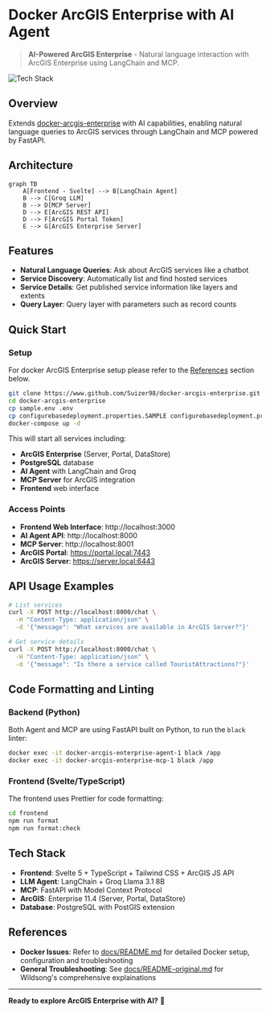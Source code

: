 # Docker ArcGIS Enterprise with AI Agent

> **AI-Powered ArcGIS Enterprise** - Natural language interaction with ArcGIS Enterprise using LangChain and MCP.

![Tech Stack](https://skillicons.dev/icons?i=docker,svelte,typescript,tailwindcss,python,fastapi,postgresql,ubuntu,bash,npm)

## Overview

Extends [docker-arcgis-enterprise](https://github.com/Wildsong/docker-arcgis-enterprise) with AI capabilities, enabling natural language queries to ArcGIS services through LangChain and MCP powered by FastAPI.

## Architecture

```mermaid
graph TB
    A[Frontend - Svelte] --> B[LangChain Agent]
    B --> C[Groq LLM]
    B --> D[MCP Server]
    D --> E[ArcGIS REST API]
    D --> F[ArcGIS Portal Token]
    E --> G[ArcGIS Enterprise Server]
```

## Features

- **Natural Language Queries**: Ask about ArcGIS services like a chatbot
- **Service Discovery**: Automatically list and find hosted services
- **Service Details**: Get published service information like layers and extents
- **Query Layer**: Query layer with parameters such as record counts

## Quick Start

### Setup
For docker ArcGIS Enterprise setup please refer to the [References](#references) section below.

```bash
git clone https://www.github.com/Suizer98/docker-arcgis-enterprise.git
cd docker-arcgis-enterprise
cp sample.env .env
cp configurebasedeployment.properties.SAMPLE configurebasedeployment.properties
docker-compose up -d
```

This will start all services including:
- **ArcGIS Enterprise** (Server, Portal, DataStore)
- **PostgreSQL** database
- **AI Agent** with LangChain and Groq
- **MCP Server** for ArcGIS integration
- **Frontend** web interface

### Access Points

- **Frontend Web Interface**: http://localhost:3000
- **AI Agent API**: http://localhost:8000
- **MCP Server**: http://localhost:8001
- **ArcGIS Portal**: https://portal.local:7443
- **ArcGIS Server**: https://server.local:6443

## API Usage Examples

```bash
# List services
curl -X POST http://localhost:8000/chat \
  -H "Content-Type: application/json" \
  -d '{"message": "What services are available in ArcGIS Server?"}'

# Get service details
curl -X POST http://localhost:8000/chat \
  -H "Content-Type: application/json" \
  -d '{"message": "Is there a service called TouristAttractions?"}'
```

## Code Formatting and Linting

### Backend (Python)
Both Agent and MCP are using FastAPI built on Python, to run the `black` linter:

```bash
docker exec -it docker-arcgis-enterprise-agent-1 black /app
docker exec -it docker-arcgis-enterprise-mcp-1 black /app
```

### Frontend (Svelte/TypeScript)
The frontend uses Prettier for code formatting:

```bash
cd frontend
npm run format
npm run format:check
```

## Tech Stack

- **Frontend**: Svelte 5 + TypeScript + Tailwind CSS + ArcGIS JS API
- **LLM Agent**: LangChain + Groq Llama 3.1 8B
- **MCP**: FastAPI with Model Context Protocol
- **ArcGIS**: Enterprise 11.4 (Server, Portal, DataStore)
- **Database**: PostgreSQL with PostGIS extension

## References

- **Docker Issues**: Refer to [docs/README.md](docs/README.md) for detailed Docker setup, configuration and troubleshooting
- **General Troubleshooting**: See [docs/README-original.md](docs/README-original.md) for Wildsong's comprehensive explainations
---

**Ready to explore ArcGIS Enterprise with AI?** 🚀
